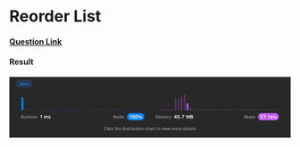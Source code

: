 # Reorder List
#### [Question Link](https://leetcode.com/problems/reorder-list/)

#### Result
![result](Result.png)